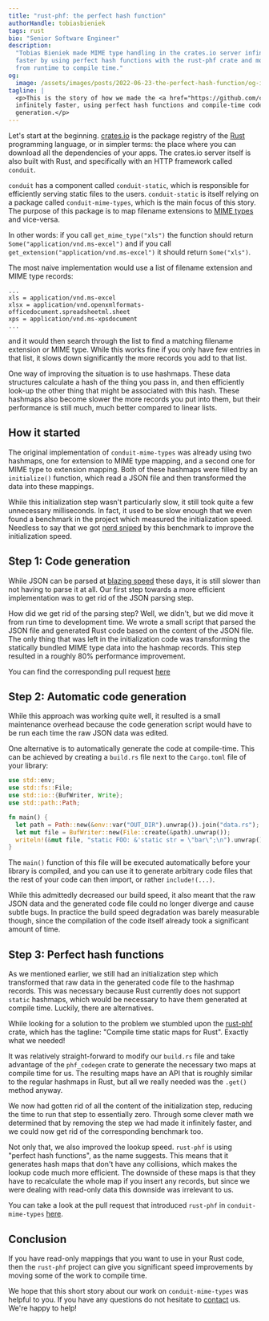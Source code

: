 ```yaml
---
title: "rust-phf: the perfect hash function"
authorHandle: tobiasbieniek
tags: rust
bio: "Senior Software Engineer"
description:
  "Tobias Bieniek made MIME type handling in the crates.io server infinitely
  faster by using perfect hash functions with the rust-phf crate and moving work
  from runtime to compile time."
og:
  image: /assets/images/posts/2022-06-23-the-perfect-hash-function/og-image.png
tagline: |
  <p>This is the story of how we made the <a href="https://github.com/conduit-rust/conduit-mime-types">conduit-mime-types</a> Rust crate almost
  infinitely faster, using perfect hash functions and compile-time code
  generation.</p>
---
```


Let's start at the beginning. [crates.io] is the package registry of the [Rust]
programming language, or in simpler terms: the place where you can download all
the dependencies of your apps. The crates.io server itself is also built with
Rust, and specifically with an HTTP framework called `conduit`.

[crates.io]: https://crates.io/
[rust]: https://www.rust-lang.org/

`conduit` has a component called `conduit-static`, which is responsible for
efficiently serving static files to the users. `conduit-static` is itself
relying on a package called `conduit-mime-types`, which is the main focus of
this story. The purpose of this package is to map filename extensions to [MIME
types] and vice-versa.

[mime types]:
  https://developer.mozilla.org/en-US/docs/Web/HTTP/Basics_of_HTTP/MIME_types

In other words: if you call `get_mime_type("xls")` the function should return
`Some("application/vnd.ms-excel")` and if you call
`get_extension("application/vnd.ms-excel")` it should return `Some("xls")`.

The most naive implementation would use a list of filename extension and MIME
type records:

```
...
xls = application/vnd.ms-excel
xlsx = application/vnd.openxmlformats-officedocument.spreadsheetml.sheet
xps = application/vnd.ms-xpsdocument
...
```

and it would then search through the list to find a matching filename extension
or MIME type. While this works fine if you only have few entries in that list,
it slows down significantly the more records you add to that list.

One way of improving the situation is to use hashmaps. These data structures
calculate a hash of the thing you pass in, and then efficiently look-up the
other thing that might be associated with this hash. These hashmaps also become
slower the more records you put into them, but their performance is still much,
much better compared to linear lists.

## How it started

The original implementation of `conduit-mime-types` was already using two
hashmaps, one for extension to MIME type mapping, and a second one for MIME type
to extension mapping. Both of these hashmaps were filled by an `initialize()`
function, which read a JSON file and then transformed the data into these
mappings.

While this initialization step wasn't particularly slow, it still took quite a
few unnecessary milliseconds. In fact, it used to be slow enough that we even
found a benchmark in the project which measured the initialization speed.
Needless to say that we got
[nerd sniped](https://en.wikipedia.org/wiki/Nerd_sniping) by this benchmark to
improve the initialization speed.

## Step 1: Code generation

While JSON can be parsed at
[blazing speed](https://github.com/simdjson/simdjson) these days, it is still
slower than not having to parse it at all. Our first step towards a more
efficient implementation was to get rid of the JSON parsing step.

How did we get rid of the parsing step? Well, we didn't, but we did move it from
run time to development time. We wrote a small script that parsed the JSON file
and generated Rust code based on the content of the JSON file. The only thing
that was left in the initialization code was transforming the statically bundled
MIME type data into the hashmap records. This step resulted in a roughly 80%
performance improvement.

You can find the corresponding pull request
[here](https://github.com/conduit-rust/conduit-mime-types/pull/17)

## Step 2: Automatic code generation

While this approach was working quite well, it resulted is a small maintenance
overhead because the code generation script would have to be run each time the
raw JSON data was edited.

One alternative is to automatically generate the code at compile-time. This can
be achieved by creating a `build.rs` file next to the `Cargo.toml` file of your
library:

```rust
use std::env;
use std::fs::File;
use std::io::{BufWriter, Write};
use std::path::Path;

fn main() {
  let path = Path::new(&env::var("OUT_DIR").unwrap()).join("data.rs");
  let mut file = BufWriter::new(File::create(&path).unwrap());
  writeln!(&mut file, "static FOO: &'static str = \"bar\";\n").unwrap();
}
```

The `main()` function of this file will be executed automatically before your
library is compiled, and you can use it to generate arbitrary code files that
the rest of your code can then import, or rather `include!(...)`.

While this admittedly decreased our build speed, it also meant that the raw JSON
data and the generated code file could no longer diverge and cause subtle bugs.
In practice the build speed degradation was barely measurable though, since the
compilation of the code itself already took a significant amount of time.

## Step 3: Perfect hash functions

As we mentioned earlier, we still had an initialization step which transformed
that raw data in the generated code file to the hashmap records. This was
necessary because Rust currently does not support `static` hashmaps, which would
be necessary to have them generated at compile time. Luckily, there are
alternatives.

While looking for a solution to the problem we stumbled upon the [rust-phf]
crate, which has the tagline: "Compile time static maps for Rust". Exactly what
we needed!

[rust-phf]: https://github.com/rust-phf/rust-phf

It was relatively straight-forward to modify our `build.rs` file and take
advantage of the `phf_codegen` crate to generate the necessary two maps at
compile time for us. The resulting maps have an API that is roughly similar to
the regular hashmaps in Rust, but all we really needed was the `.get()` method
anyway.

We now had gotten rid of all the content of the initialization step, reducing
the time to run that step to essentially zero. Through some clever math we
determined that by removing the step we had made it infinitely faster, and we
could now get rid of the corresponding benchmark too.

Not only that, we also improved the lookup speed. `rust-phf` is using "perfect
hash functions", as the name suggests. This means that it generates hash maps
that don't have any collisions, which makes the lookup code much more efficient.
The downside of these maps is that they have to recalculate the whole map if you
insert any records, but since we were dealing with read-only data this downside
was irrelevant to us.

You can take a look at the pull request that introduced `rust-phf` in
`conduit-mime-types`
[here](https://github.com/conduit-rust/conduit-mime-types/pull/18).

## Conclusion

If you have read-only mappings that you want to use in your Rust code, then the
`rust-phf` project can give you significant speed improvements by moving some of
the work to compile time.

We hope that this short story about our work on `conduit-mime-types` was helpful
to you. If you have any questions do not hesitate to [contact] us. We're happy
to help!

[contact]: /contact/
